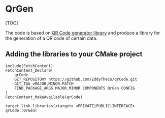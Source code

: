 # QrGen

[TOC]

The code is based on [QR Code generator library](https://github.com/nayuki/QR-Code-generator) and produce a library for the generation of a QR code of certain data.

## Adding the libraries to your CMake project 
```
include(FetchContent)
FetchContent_Declare(
	qrCode
	GIT_REPOSITORY https://github.com/EddyTheCo/qrCode.git
	GIT_TAG vMAJOR.MINOR.PATCH 
	FIND_PACKAGE_ARGS MAJOR.MINOR COMPONENTS QrGen CONFIG  
)
FetchContent_MakeAvailable(qrCode)

target_link_libraries(<target> <PRIVATE|PUBLIC|INTERFACE> qrCode::QrGen)
```







